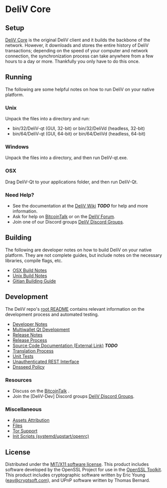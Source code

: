 DeliV Core
=====================

Setup
---------------------
[DeliV Core](http://deliziaproject.com/deliv) is the original DeliV client and it builds the backbone of the network. However, it downloads and stores the entire history of DeliV transactions; depending on the speed of your computer and network connection, the synchronization process can take anywhere from a few hours to a day or more. Thankfully you only have to do this once.

Running
---------------------
The following are some helpful notes on how to run DeliV on your native platform.

### Unix

Unpack the files into a directory and run:

- bin/32/DeliV-qt (GUI, 32-bit) or bin/32/DeliVd (headless, 32-bit)
- bin/64/DeliV-qt (GUI, 64-bit) or bin/64/DeliVd (headless, 64-bit)

### Windows

Unpack the files into a directory, and then run DeliV-qt.exe.

### OSX

Drag DeliV-Qt to your applications folder, and then run DeliV-Qt.

### Need Help?

* See the documentation at the [DeliV Wiki](https://en.bitcoin.it/wiki/Main_Page) ***TODO***
for help and more information.
* Ask for help on [BitcoinTalk](https://bitcointalk.org/index.php) or on the [DeliV Forum](http://deliziaproject.com/).
* Join one of our Discord groups [DeliV Discord Groups](https://discord.gg/Gc5UyzK).

Building
---------------------
The following are developer notes on how to build DeliV on your native platform. They are not complete guides, but include notes on the necessary libraries, compile flags, etc.

- [OSX Build Notes](build-osx.md)
- [Unix Build Notes](build-unix.md)
- [Gitian Building Guide](gitian-building.md)

Development
---------------------
The DeliV repo's [root README](https://github.com/deliziaproject/deliv-node/blob/master/README.md) contains relevant information on the development process and automated testing.

- [Developer Notes](developer-notes.md)
- [Multiwallet Qt Development](multiwallet-qt.md)
- [Release Notes](release-notes.md)
- [Release Process](release-process.md)
- [Source Code Documentation (External Link)](https://dev.visucore.com/bitcoin/doxygen/) ***TODO***
- [Translation Process](translation_process.md)
- [Unit Tests](unit-tests.md)
- [Unauthenticated REST Interface](REST-interface.md)
- [Dnsseed Policy](dnsseed-policy.md)

### Resources

* Discuss on the [BitcoinTalk](https://bitcointalk.org/index.php?topic=1262920.0) .
* Join the [DeliV-Dev] Discord groups [DeliV Discord Groups](https://discord.gg/Gc5UyzK).

### Miscellaneous
- [Assets Attribution](assets-attribution.md)
- [Files](files.md)
- [Tor Support](tor.md)
- [Init Scripts (systemd/upstart/openrc)](init.md)

License
---------------------
Distributed under the [MIT/X11 software license](http://www.opensource.org/licenses/mit-license.php).
This product includes software developed by the OpenSSL Project for use in the [OpenSSL Toolkit](https://www.openssl.org/). This product includes
cryptographic software written by Eric Young ([eay@cryptsoft.com](mailto:eay@cryptsoft.com)), and UPnP software written by Thomas Bernard.
